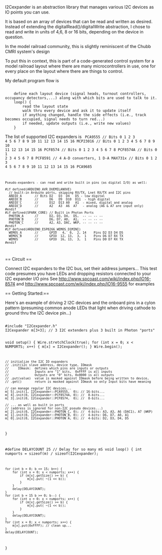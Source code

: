 I2Cexpander is an abstraction library that manages various I2C devices as IO points you can use.

It is based on an array of devices that can be read and written as desired.  
Instead of extending the digitalRead()/digitalWrite abstraction, I chose to read and write in units of 4,6, 8 or 16 bits, depending on the device in question.

In the model railroad community, this is slightly reminiscent of the Chubb CMRI system's design

To put this in context, this is part of a code-generated control system for a model railroad layout where there are many microcontrollers in use, one for every place on the layout where there are things to control.

My default program flow is

<code>
	define each layout device (signal heads, turnout controllers, occupancy detectors,...) along with which bits are used to talk to it.
	loop() {
	    read the layout state
	    walk thru every device and ask it to update itself
	    if anything changed, handle the side effects (i.e., track becomes occupied, signal needs to turn red...)
	    if needed, update outputs (i.e., write new values)
	}
</code>

The list of supported I2C expanders is
<code>
      PCA9555       // Bits 0  1  2  3  4  5  6  7  8   9  10  11  12  13  14  15  16
      MCP23016      // Bits 0  1  2  3  4  5  6  7  8   9  10  11  12  13  14  15  16
      PCF8574       // Bits 0  1  2  3  4  5  6  7  8
      PCF8574A      // Bits 0  1  2  3  4  5  6  7  8
      PCF8591       // 4 A-D converters, 1 D-A
      MAX731x       // Bits 0  1  2  3  4  5  6  7  8   9  10  11  12  13  14  15  16
      PCA9685

    Pseudo-expanders - can read and write built in pins (as digital I/O) as well:

    #if defined(ARDUINO_AVR_DUEMILANOVE)
      // built-in Arduino ports, skipping RX/TX, Lnet RX/TX and I2C pins
      ARDIO_A       // Bits D2   D3  D4   D5 - low digital
      ARDIO_B       //      D6   D9  D10  D11  - high digital
      ARDIO_C       //      D12  D13 A0   A1  - mixed, digital and analog
      ARDIO_D       //      A2   A3  A6  A7   - analog (A6 & A7 are input only)
    #endif
    #if defined(SPARK_CORE) // Built in Photon Ports
      PHOTON_A      //      D2, D3, D4,  D5,  -- -- -- --
      PHOTON_B      //      D6, D7, A0,  A1,  -- -- -- --
      PHOTON_C      //      A2, A3, DAC, WKP, -- -- -- --
    #endif
    #if defined(ARDUINO_ESP8266_WEMOS_D1MINI)
      WEMOS_A       //      GPIO   4,  0,  2, 14    Pins D2 D3 D4 D5
      WEMOS_B       //      GPIO  12, 13,  3,  1    Pins D6 D7 RX TX
      WEMOS         //      GPIO  16, 13,  3,  1    Pins D0 D7 RX TX
    #endif
</code>

== Circuit ==

Connect I2C expanders to the I2C bus, set their address jumpers...
This test code presumes you have LEDs and dropping resistors connected to your I2C expander I/O pins
See http://www.spcoast.com/wiki/index.php/IO16-8574 and http://www.spcoast.com/wiki/index.php/IO16-9555 for examples

== Getting Started:==

Here's an example of driving 2 I2C devices and the onboard pins in a cylon pattern (presuming common anode LEDs that light when driving cathode to ground thru the I2C device pin...)

<code>
#include "I2Cexpander.h"
I2Cexpander m[3+3];	// 3 I2C extenders plus 3 built in Photon "ports"

void setup() {
    Wire.stretchClock(true);
    for (int x = 0; x < NUMPORTS; x++) {
        m[x]       = I2Cexpander();
    }
    Wire.begin();

    // initialize the I2C IO expanders
    // .init(i2c slave address, device type, IOmask
    //     IOmask:  defines which pins are inputs or outputs
    //              Inputs are "1" bits,  0xFFFF is all inputs 
    //              Outputs are "0" bits, 0x0000 is all outputs
    // .put(value)  value is masked against IOmask before being written to device,
    // .get()       return is masked against IOmask so only Input bits have meaning

    // can manage regular I2C devices...
    m[ 5].init(1, I2Cexpander::PCA9555,  0); // 16-bits...
    m[ 4].init(0, I2Cexpander::PCF8574A, 0); //  8-bits...
    m[ 3].init(0, I2Cexpander::PCF8574,  0); //  8-bits...

    // ... as well as built in ports
    // (address is ignored for non-I2C pseudo devices...)
    m[ 2].init(0, I2Cexpander::PHOTON_C, 0); //  4-bits: A3, A3, A6 (DAC1), A7 (WKP)
    m[ 1].init(0, I2Cexpander::PHOTON_B, 0); //  4-bits: D6, D7, A0, A1
    m[ 0].init(0, I2Cexpander::PHOTON_A, 0); //  4-bits: D2, D3, D4, D5
}

#define DELAYCOUNT 25	// Delay for so many mS
void loop() {
    int numports = sizeof(m) / sizeof(I2Cexpander);

    for (int b = 0; b <= 15; b++) {
        for (int x = 0; x < numports; x++) {
            if (m[x].getSize() >= b) {
                m[x].put( ~(1 << b));
            }
        }
        delay(DELAYCOUNT);
    }
    for (int b = 15 b >= 0; b--) {
        for (int x = 0; x < numports; x++) {
            if (m[x].getSize() >= b) {
                m[x].put( ~(1 << b));
            }
        }
        delay(DELAYCOUNT);
    }
    for (int x = 0; x < numports; x++) {
        m[x].put(0xFFFF); // clean up...
    }
    delay(DELAYCOUNT);
}
</code>




